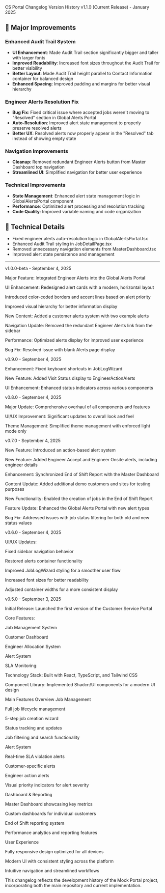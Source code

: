 CS Portal Changelog
Version History
v1.1.0 (Current Release) - January 2025

## 🎯 Major Improvements

### Enhanced Audit Trail System
- **UI Enhancement**: Made Audit Trail section significantly bigger and taller with larger fonts
- **Improved Readability**: Increased font sizes throughout the Audit Trail for better visibility
- **Better Layout**: Made Audit Trail height parallel to Contact Information container for balanced design
- **Enhanced Spacing**: Improved padding and margins for better visual hierarchy

### Engineer Alerts Resolution Fix
- **Bug Fix**: Fixed critical issue where accepted jobs weren't moving to "Resolved" section in Global Alerts Portal
- **Auto-Resolution**: Improved alert state management to properly preserve resolved alerts
- **Better UX**: Resolved alerts now properly appear in the "Resolved" tab instead of showing empty state

### Navigation Improvements
- **Cleanup**: Removed redundant Engineer Alerts button from Master Dashboard top navigation
- **Streamlined UI**: Simplified navigation for better user experience

### Technical Improvements
- **State Management**: Enhanced alert state management logic in GlobalAlertsPortal component
- **Performance**: Optimized alert processing and resolution tracking
- **Code Quality**: Improved variable naming and code organization

## 🔧 Technical Details
- Fixed engineer alerts auto-resolution logic in GlobalAlertsPortal.tsx
- Enhanced Audit Trail styling in JobDetailPage.tsx
- Removed unnecessary navigation elements from MasterDashboard.tsx
- Improved alert state persistence and management

---

v1.0.0-beta - September 4, 2025

Major Feature: Integrated Engineer Alerts into the Global Alerts Portal

UI Enhancement: Redesigned alert cards with a modern, horizontal layout

Introduced color-coded borders and accent lines based on alert priority

Improved visual hierarchy for better information display

New Content: Added a customer alerts system with two example alerts

Navigation Update: Removed the redundant Engineer Alerts link from the sidebar

Performance: Optimized alerts display for improved user experience

Bug Fix: Resolved issue with blank Alerts page display

v0.9.0 - September 4, 2025

Enhancement: Fixed keyboard shortcuts in JobLogWizard

New Feature: Added Visit Status display to EngineerActionAlerts

UI Enhancement: Enhanced status indicators across various components

v0.8.0 - September 4, 2025

Major Update: Comprehensive overhaul of all components and features

UI/UX Improvement: Significant updates to overall look and feel

Theme Management: Simplified theme management with enforced light mode only

v0.7.0 - September 4, 2025

New Feature: Introduced an action-based alert system

New Feature: Added Engineer Accept and Engineer Onsite alerts, including engineer details

Enhancement: Synchronized End of Shift Report with the Master Dashboard

Content Update: Added additional demo customers and sites for testing purposes

New Functionality: Enabled the creation of jobs in the End of Shift Report

Feature Update: Enhanced the Global Alerts Portal with new alert types

Bug Fix: Addressed issues with job status filtering for both old and new status values

v0.6.0 - September 4, 2025

UI/UX Updates:

Fixed sidebar navigation behavior

Restored alerts container functionality

Improved JobLogWizard styling for a smoother user flow

Increased font sizes for better readability

Adjusted container widths for a more consistent display

v0.5.0 - September 3, 2025

Initial Release: Launched the first version of the Customer Service Portal

Core Features:

Job Management System

Customer Dashboard

Engineer Allocation System

Alert System

SLA Monitoring

Technology Stack: Built with React, TypeScript, and Tailwind CSS

Component Library: Implemented Shadcn/UI components for a modern UI design

Main Features Overview
Job Management

Full job lifecycle management

5-step job creation wizard

Status tracking and updates

Job filtering and search functionality

Alert System

Real-time SLA violation alerts

Customer-specific alerts

Engineer action alerts

Visual priority indicators for alert severity

Dashboard & Reporting

Master Dashboard showcasing key metrics

Custom dashboards for individual customers

End of Shift reporting system

Performance analytics and reporting features

User Experience

Fully responsive design optimized for all devices

Modern UI with consistent styling across the platform

Intuitive navigation and streamlined workflows

This changelog reflects the development history of the Mock Portal project, incorporating both the main repository and current implementation.